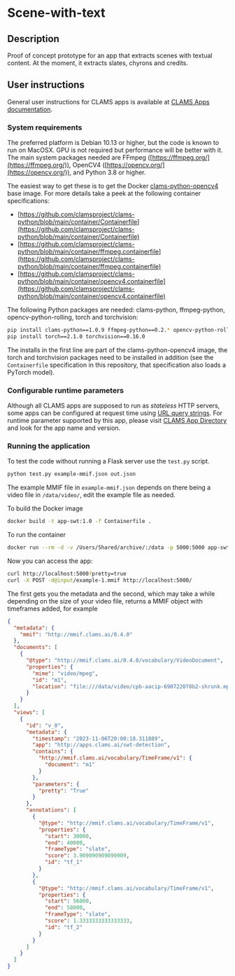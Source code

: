 # Scene-with-text 


## Description

Proof of concept prototype for an app that extracts scenes with textual content. At the moment, it extracts slates, chyrons and credits.


## User instructions

General user instructions for CLAMS apps is available at [CLAMS Apps documentation](https://apps.clams.ai/clamsapp).


### System requirements

The preferred platform is Debian 10.13 or higher, but the code is known to run on MacOSX. GPU is not required but performance will be better with it. The main system packages needed are FFmpeg ([https://ffmpeg.org/](https://ffmpeg.org/)), OpenCV4 ([https://opencv.org/](https://opencv.org/)), and Python 3.8 or higher. 

The easiest way to get these is to get the Docker [clams-python-opencv4](https://github.com/clamsproject/clams-python/pkgs/container/clams-python-opencv4) base image. For more details take a peek at the following container specifications:

- [https://github.com/clamsproject/clams-python/blob/main/container/Containerfile](https://github.com/clamsproject/clams-python/blob/main/container/Containerfile)
- [https://github.com/clamsproject/clams-python/blob/main/container/ffmpeg.containerfile](https://github.com/clamsproject/clams-python/blob/main/container/ffmpeg.containerfile)
- [https://github.com/clamsproject/clams-python/blob/main/container/opencv4.containerfile](https://github.com/clamsproject/clams-python/blob/main/container/opencv4.containerfile)

The following Python packages are needed: clams-python, ffmpeg-python, opencv-python-rolling, torch and torchvision:

```bash
pip install clams-python==1.0.9 ffmpeg-python==0.2.* opencv-python-rolling
pip install torch==2.1.0 torchvision==0.16.0
```

The installs in the first line are part of the clams-python-opencv4 image, the torch and torchvision packages need to be installed in addition (see the `Containerfile` specification in this repository, that specification also loads a PyTorch model).


### Configurable runtime parameters

Although all CLAMS apps are supposed to run as *stateless* HTTP servers, some apps can be configured at request time using [URL query strings](https://en.wikipedia.org/wiki/Query_string). For runtime parameter supported by this app, please visit [CLAMS App Directory](https://apps.clams.ai) and look for the app name and version. 


### Running the application

To test the code without running a Flask server use the `test.py` script. 

```bash
python test.py example-mmif.json out.json
```

The example MMIF file in `example-mmif.json` depends on there being a video file in `/data/video/`, edit the example file as needed.

To build the Docker image

```bash
docker build -t app-swt:1.0 -f Containerfile .
```

To run the container

```bash
docker run --rm -d -v /Users/Shared/archive/:/data -p 5000:5000 app-swt:1.0
```

Now you can access the app:

```bash
curl http://localhost:5000?pretty=true
curl -X POST -d@input/example-1.mmif http://localhost:5000/
```

The first gets you the metadata and the second, which may take a while depending on the size of your video file, returns a MMIF object with timeframes added, for example

```json
{
  "metadata": {
    "mmif": "http://mmif.clams.ai/0.4.0"
  },
  "documents": [
    {
      "@type": "http://mmif.clams.ai/0.4.0/vocabulary/VideoDocument",
      "properties": {
        "mime": "video/mpeg",
        "id": "m1",
        "location": "file:///data/video/cpb-aacip-690722078b2-shrunk.mp4"
      }
    }
  ],
  "views": [
    {
      "id": "v_0",
      "metadata": {
        "timestamp": "2023-11-06T20:00:18.311889",
        "app": "http://apps.clams.ai/swt-detection",
        "contains": {
          "http://mmif.clams.ai/vocabulary/TimeFrame/v1": {
            "document": "m1"
          }
        },
        "parameters": {
          "pretty": "True"
        }
      },
      "annotations": [
        {
          "@type": "http://mmif.clams.ai/vocabulary/TimeFrame/v1",
          "properties": {
            "start": 30000,
            "end": 40000,
            "frameType": "slate",
            "score": 3.909090909090909,
            "id": "tf_1"
          }
        },
        {
          "@type": "http://mmif.clams.ai/vocabulary/TimeFrame/v1",
          "properties": {
            "start": 56000,
            "end": 58000,
            "frameType": "slate",
            "score": 1.3333333333333333,
            "id": "tf_2"
          }
        }
      ]
    }
  ]
}
```
